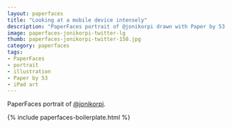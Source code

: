 ```yaml
---
layout: paperfaces
title: "Looking at a mobile device intensely"
description: "PaperFaces portrait of @jonikorpi drawn with Paper by 53 on an iPad."
image: paperfaces-jonikorpi-twitter-lg
thumb: paperfaces-jonikorpi-twitter-150.jpg
category: paperfaces
tags: 
- PaperFaces
- portrait
- illustration
- Paper by 53
- iPad art
---
```


PaperFaces portrait of [@jonikorpi](http://twitter.com/jonikorpi).

{% include paperfaces-boilerplate.html %}